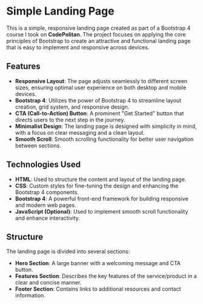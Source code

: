 # Simple Landing Page

This is a simple, responsive landing page created as part of a Bootstrap 4 course I took on **CodePolitan**. The project focuses on applying the core principles of Bootstrap to create an attractive and functional landing page that is easy to implement and responsive across devices.

## Features

- **Responsive Layout**: The page adjusts seamlessly to different screen sizes, ensuring optimal user experience on both desktop and mobile devices.
- **Bootstrap 4**: Utilizes the power of Bootstrap 4 to streamline layout creation, grid system, and responsive design.
- **CTA (Call-to-Action) Button**: A prominent "Get Started" button that directs users to the next step in the journey.
- **Minimalist Design**: The landing page is designed with simplicity in mind, with a focus on clear messaging and a clean layout.
- **Smooth Scroll**: Smooth scrolling functionality for better user navigation between sections.

## Technologies Used

- **HTML**: Used to structure the content and layout of the landing page.
- **CSS**: Custom styles for fine-tuning the design and enhancing the Bootstrap 4 components.
- **Bootstrap 4**: A powerful front-end framework for building responsive and modern web pages.
- **JavaScript (Optional)**: Used to implement smooth scroll functionality and enhance interactivity.

## Structure

The landing page is divided into several sections:

- **Hero Section**: A large banner with a welcoming message and CTA button.
- **Features Section**: Describes the key features of the service/product in a clear and concise manner.
- **Footer Section**: Contains links to additional resources and contact information.
